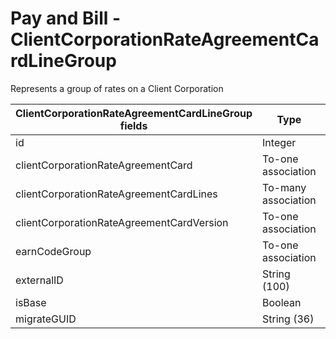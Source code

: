 # Pay and Bill - ClientCorporationRateAgreementCardLineGroup

Represents a group of rates on a Client Corporation


<table>
    <colgroup>
        <col width="20%" />
        <col width="20%" />
        <col width="20%" />
        <col width="20%" />
        <col width="20%" />
    </colgroup>
    <thead>
        <tr class="header">
            <th>ClientCorporationRateAgreementCardLineGroup fields</th>
            <th>Type</th>
            <th>Description</th>
            <th>Not null</th>
            <th>Read-only</th>
        </tr>
    </thead>
    <tbody>
        <tr class="even">
            <td>id</td>
            <td>Integer</td>
            <td>Unique identifier for this entity.</td>
            <td>X</td>
            <td>X</td>
        </tr>
        <tr class="odd">
            <td>clientCorporationRateAgreementCard</td>
            <td>To-one association</td>
            <td>ClientCorporationRateAgreementCard</td>
            <td></td>
            <td>X</td>
        </tr>
        <tr class="even">
            <td>clientCorporationRateAgreementCardLines</td>
            <td>To-many association</td>
            <td>ClientCorporationRateAgreementCardLine</td>
            <td></td>
            <td>X</td>
        </tr>
        <tr class="odd">
            <td>clientCorporationRateAgreementCardVersion</td>
            <td>To-one association</td>
            <td>ClientCorporationRateAgreementCardVersion</td>
            <td>X</td>
            <td>X</td>
        </tr>
        <tr class="even">
            <td>earnCodeGroup</td>
            <td>To-one association</td>
            <td>EarnCodeGroup</td>
            <td></td>
            <td>X</td>
        </tr>
        <tr class="odd">
            <td>externalID</td>
            <td>String (100)</td>
            <td></td>
            <td></td>
            <td>X</td>
        </tr>
        <tr class="even">
            <td>isBase</td>
            <td>Boolean</td>
            <td></td>
            <td>X</td>
            <td>X</td>
        </tr>
        <tr class="odd">
            <td>migrateGUID</td>
            <td>String (36)</td>
            <td></td>
            <td></td>
            <td>X</td>
        </tr>
    </tbody>
</table>

